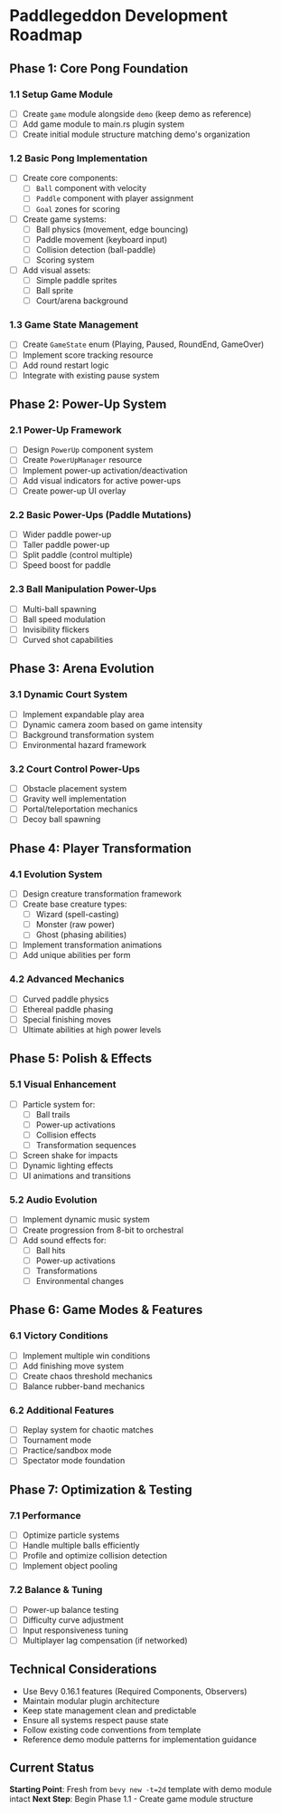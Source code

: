 # Paddlegeddon Development Roadmap

## Phase 1: Core Pong Foundation

### 1.1 Setup Game Module

- [ ] Create `game` module alongside `demo` (keep demo as reference)
- [ ] Add game module to main.rs plugin system
- [ ] Create initial module structure matching demo's organization

### 1.2 Basic Pong Implementation

- [ ] Create core components:
  - [ ] `Ball` component with velocity
  - [ ] `Paddle` component with player assignment
  - [ ] `Goal` zones for scoring
- [ ] Create game systems:
  - [ ] Ball physics (movement, edge bouncing)
  - [ ] Paddle movement (keyboard input)
  - [ ] Collision detection (ball-paddle)
  - [ ] Scoring system
- [ ] Add visual assets:
  - [ ] Simple paddle sprites
  - [ ] Ball sprite
  - [ ] Court/arena background

### 1.3 Game State Management

- [ ] Create `GameState` enum (Playing, Paused, RoundEnd, GameOver)
- [ ] Implement score tracking resource
- [ ] Add round restart logic
- [ ] Integrate with existing pause system

## Phase 2: Power-Up System

### 2.1 Power-Up Framework

- [ ] Design `PowerUp` component system
- [ ] Create `PowerUpManager` resource
- [ ] Implement power-up activation/deactivation
- [ ] Add visual indicators for active power-ups
- [ ] Create power-up UI overlay

### 2.2 Basic Power-Ups (Paddle Mutations)

- [ ] Wider paddle power-up
- [ ] Taller paddle power-up
- [ ] Split paddle (control multiple)
- [ ] Speed boost for paddle

### 2.3 Ball Manipulation Power-Ups

- [ ] Multi-ball spawning
- [ ] Ball speed modulation
- [ ] Invisibility flickers
- [ ] Curved shot capabilities

## Phase 3: Arena Evolution

### 3.1 Dynamic Court System

- [ ] Implement expandable play area
- [ ] Dynamic camera zoom based on game intensity
- [ ] Background transformation system
- [ ] Environmental hazard framework

### 3.2 Court Control Power-Ups

- [ ] Obstacle placement system
- [ ] Gravity well implementation
- [ ] Portal/teleportation mechanics
- [ ] Decoy ball spawning

## Phase 4: Player Transformation

### 4.1 Evolution System

- [ ] Design creature transformation framework
- [ ] Create base creature types:
  - [ ] Wizard (spell-casting)
  - [ ] Monster (raw power)
  - [ ] Ghost (phasing abilities)
- [ ] Implement transformation animations
- [ ] Add unique abilities per form

### 4.2 Advanced Mechanics

- [ ] Curved paddle physics
- [ ] Ethereal paddle phasing
- [ ] Special finishing moves
- [ ] Ultimate abilities at high power levels

## Phase 5: Polish & Effects

### 5.1 Visual Enhancement

- [ ] Particle system for:
  - [ ] Ball trails
  - [ ] Power-up activations
  - [ ] Collision effects
  - [ ] Transformation sequences
- [ ] Screen shake for impacts
- [ ] Dynamic lighting effects
- [ ] UI animations and transitions

### 5.2 Audio Evolution

- [ ] Implement dynamic music system
- [ ] Create progression from 8-bit to orchestral
- [ ] Add sound effects for:
  - [ ] Ball hits
  - [ ] Power-up activations
  - [ ] Transformations
  - [ ] Environmental changes

## Phase 6: Game Modes & Features

### 6.1 Victory Conditions

- [ ] Implement multiple win conditions
- [ ] Add finishing move system
- [ ] Create chaos threshold mechanics
- [ ] Balance rubber-band mechanics

### 6.2 Additional Features

- [ ] Replay system for chaotic matches
- [ ] Tournament mode
- [ ] Practice/sandbox mode
- [ ] Spectator mode foundation

## Phase 7: Optimization & Testing

### 7.1 Performance

- [ ] Optimize particle systems
- [ ] Handle multiple balls efficiently
- [ ] Profile and optimize collision detection
- [ ] Implement object pooling

### 7.2 Balance & Tuning

- [ ] Power-up balance testing
- [ ] Difficulty curve adjustment
- [ ] Input responsiveness tuning
- [ ] Multiplayer lag compensation (if networked)

## Technical Considerations

- Use Bevy 0.16.1 features (Required Components, Observers)
- Maintain modular plugin architecture
- Keep state management clean and predictable
- Ensure all systems respect pause state
- Follow existing code conventions from template
- Reference demo module patterns for implementation guidance

## Current Status

**Starting Point**: Fresh from `bevy new -t=2d` template with demo module intact
**Next Step**: Begin Phase 1.1 - Create game module structure
